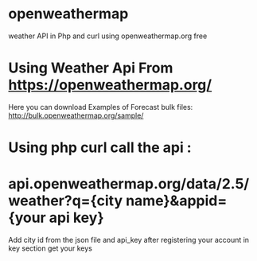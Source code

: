 # openweathermap
 weather API in Php and curl using openweathermap.org free 
 
# Using Weather Api From https://openweathermap.org/
Here you can download Examples of Forecast bulk files:
http://bulk.openweathermap.org/sample/
# Using php curl call the api :
# api.openweathermap.org/data/2.5/weather?q={city name}&appid={your api key}
Add city id from the json file and api_key after 
registering your account in key section get your keys 
